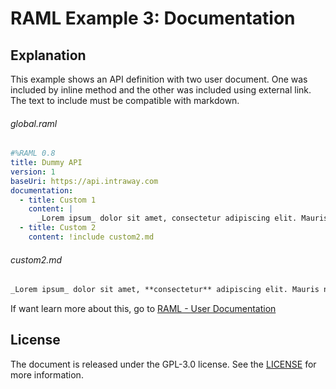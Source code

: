 RAML Example 3: Documentation
=======================

Explanation
-----------

This example shows an API definition with two user document. One was included by inline method and the other was included using external link. The text to include must be compatible with markdown.

###### global.raml

```yaml
#%RAML 0.8
title: Dummy API
version: 1
baseUri: https://api.intraway.com
documentation:
  - title: Custom 1
    content: |
      _Lorem ipsum_ dolor sit amet, consectetur adipiscing elit. Mauris non neque dolor. In laoreet mauris non orci auctor, non gravida urna fringilla. Vestibulum ac nibh et risus suscipit aliquam eget ullamcorper magna. Morbi placerat consectetur nunc, a commodo lorem commodo sit amet. Sed bibendum ullamcorper orci nec efficitur. Integer non lacinia neque. Aliquam placerat, turpis a vulputate maximus, erat sem ullamcorper nisl, vel tempor lorem lacus ac orci. Suspendisse potenti. Fusce sit amet massa quam. Sed ac placerat massa, vel finibus lacus. Nam nec dolor ac enim varius cursus.
  - title: Custom 2
    content: !include custom2.md
```

###### custom2.md

```md
_Lorem ipsum_ dolor sit amet, **consectetur** adipiscing elit. Mauris non neque dolor. In laoreet mauris non orci auctor, non gravida urna fringilla. Vestibulum ac nibh et risus suscipit aliquam eget ullamcorper magna. Morbi placerat *consectetur nunc*, a commodo lorem commodo sit amet. Sed bibendum ullamcorper orci nec efficitur. Integer non lacinia neque. Aliquam placerat, turpis a vulputate maximus, erat sem ullamcorper nisl, vel tempor lorem lacus ac orci. Suspendisse potenti. Fusce sit amet massa quam. Sed ac placerat massa, vel finibus lacus. Nam nec dolor ac enim varius cursus.
```

If want learn more about this, go to [RAML - User Documentation](https://github.com/raml-org/raml-spec/blob/master/versions/raml-08/raml-08.md#user-documentation)

License
-------

The document is released under the GPL-3.0 license. See the [LICENSE](https://github.com/irgalieri/raml_examples/blob/master/LICENSE) for more information.
